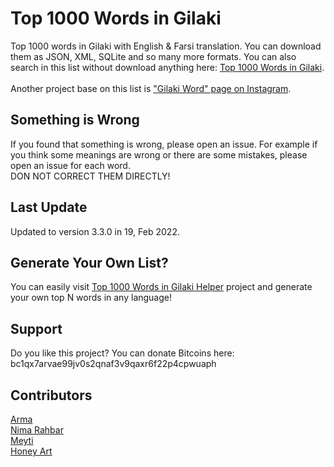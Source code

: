 # Top 1000 Words in Gilaki
Top 1000 words in Gilaki with English & Farsi translation. You can download them as JSON, XML, SQLite and so many more formats.
You can also search in this list without download anything here: [Top 1000 Words in Gilaki](https://Gil1000.ir).
<br/>
<br/>
Another project base on this list is ["Gilaki Word" page on Instagram](https://instagram.com/gilakiword).

## Something is Wrong
If you found that something is wrong, please open an issue. For example if you think some meanings are wrong or there are some mistakes, please open an issue for each word.
<br/>
DON NOT CORRECT THEM DIRECTLY!

## Last Update
Updated to version 3.3.0 in 19, Feb 2022.

## Generate Your Own List?
You can easily visit [Top 1000 Words in Gilaki Helper](https://github.com/LordArma/Top-1000-Words-in-Gilaki-Helper) project and generate your own top N words in any language!

## Support
Do you like this project? You can donate Bitcoins here:
<br/>
bc1qx7arvae99jv0s2qnaf3v9qaxr6f22p4cpwuaph

## Contributors
[Arma](https://github.com/LordArma)
<br/>
[Nima Rahbar](https://instagram.com/shabkhooon)
<br/>
[Meyti](https://github.com/meyt)
<br/>
[Honey Art](https://instagram.com/littlehoney33)
<br/>
